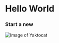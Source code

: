 # Hello World
### Start a new 
![Image of Yaktocat](https://octodex.github.com/images/yaktocat.png)
